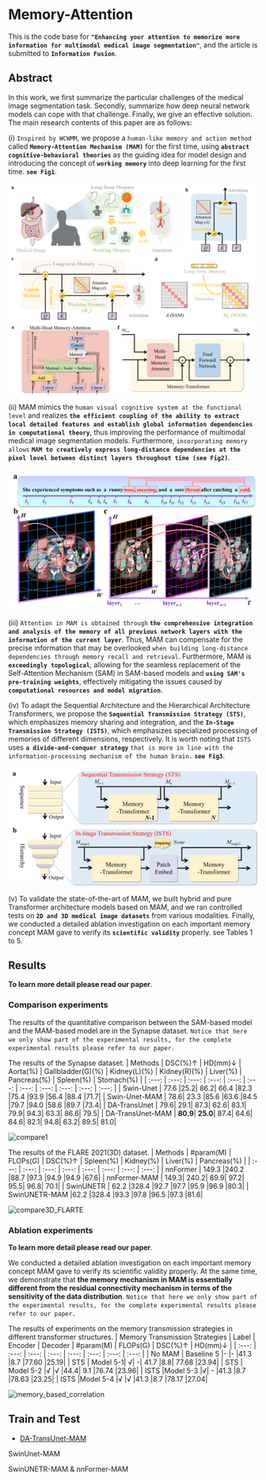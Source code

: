 # Memory-Attention
This is the code base for **`"Enhancing your attention to memorize more information for multimodal medical image segmentation"`**, and the article is submitted to **`Information Fusion`**.

## Abstract
In this work, we first summarize the particular challenges of the medical image segmentation task. Secondly, summarize how deep neural network models can cope with that challenge. Finally, we give an effective solution.
The main research contents of this paper are as follows:

(i) `Inspired by WCWMM`, we propose a `human-like memory and action method` called **`Memory-Attention Mechanism (MAM)`** for the first time, using **`abstract cognitive-behavioral theories`** as the guiding idea for model design and introducing the concept of **`working memory`** into deep learning for the first time. **`see Fig1`**. 

![MAM model](pic/model.png)

(ii) MAM mimics the `human visual cognitive system at the functional level` and realizes **`the efficient coupling of the ability to extract local detailed features and establish global information dependencies in computational theory`**, thus improving the performance of multimodal medical image segmentation models. Furthermore, `incorporating memory allows` **`MAM to creatively express long-distance dependencies at the pixel level between distinct layers throughout time (see Fig2)`**.

![dependency](pic/dependency.png)

(iii) `Attention in MAM is obtained through` **`the comprehensive integration and analysis of the memory of all previous network layers with the information of the current layer`**. Thus, MAM can compensate for the precise information that may be overlooked `when building long-distance dependencies through memory recall and retrieval`. Furthermore, MAM is **`exceedingly topological`**, allowing for the seamless replacement of the Self-Attention Mechanism (SAM) in SAM-based models and **`using SAM's pre-training weights`**, effectively mitigating the issues caused by **`computational resources and model migration`**.

(iv) To adapt the Sequential Architecture and the Hierarchical Architecture Transformers, we propose the **`Sequential Transmission Strategy (STS)`**, which emphasizes memory sharing and integration, and the **`In-Stage Transmission Strategy (ISTS)`**, which emphasizes specialized processing of memories of different dimensions, respectively. It is worth noting that `ISTS` uses **`a divide-and-conquer strategy`** `that is more in line with the information-processing mechanism of the human brain.` **`see Fig3`**.

![STSandISTS](pic/STSandISTS.png)

(v) To validate the state-of-the-art of MAM, we built hybrid and pure Transformer architecture models based on MAM, and we ran controlled tests on **`2D and 3D medical image datasets`** from various modalities. Finally, we conducted a detailed ablation investigation on each important memory concept MAM gave to verify its **`scientific validity`** properly. see Tables 1 to 5.

## Results
**To learn more detail please read our paper**.
### Comparison experiments
The results of the quantitative comparison between the SAM-based model and the MAM-based model are in the Synapse dataset. `Notice that here we only show part of the experimental results, for the complete experimental results please refer to our paper.`

The results of the Synapse dataset.
| Methods  | DSC(%)↑ | HD(mm)↓ | Aorta(%) | Gallbladder(G)(%) |  Kidney(L)(%) | Kidney(R)(%) | Liver(%) | Pancreas(%) | Spleen(%) | Stomach(%) |
| :---: | :---: | :---: | :---: | :---: | :---: | :---: |  :---: | :---: | :---: | :---: |
| Swin-Unet | 77.6	|25.2|	86.2|	66.4	|82.3	|75.4	|93.9	|56.4	|88.4	|71.7|
| Swin-Unet-MAM | 78.6|	23.3	|85.6	|63.6	|84.5	|79.7	|94.0	|58.6	|89.7	|73.4|
| DA-TransUnet | 79.6|	29.1|	87.3|	62.6|	83.1|	79.9|	94.3|	63.3|	86.6|	79.5|
| DA-TransUnet-MAM | **80.9**|	**25.0**|	87.4|	64.6|	84.6|	82.1|	94.8|	63.2|	89.5|	81.0|



![compare1](pic/compare1.png)

The results of the FLARE 2021(3D) dataset.
| Methods  | #param(M) | FLOPs(G) | DSC(%)↑ | Spleen(%) |  Kidney(%) | Liver(%) | Pancreas(%) | 
| :---: | :---: | :---: | :---: | :---: | :---: | :---: |  :---: |
| nnFormer | 149.3	|240.2	|88.7	|97.3	|94.9	|94.9	|67.6|
| nnFormer-MAM | 149.3|	240.2|	89.9|	97.2|	95.5|	96.8|	70.1|
| SwinUNETR | 62.2	|328.4	|92.7	|97.7	|95.9	|96.9	|80.3|
| SwinUNETR-MAM |62.2	|328.4	|93.3	|97.8	|96.5	|97.3	|81.6|


![compare3D_FLARTE](pic/compare3D_FLARTE.png)

### Ablation experiments

**To learn more detail please read our paper**.

 We conducted a detailed ablation investigation on each important memory concept MAM gave to verify its scientific validity properly. At the same time, we demonstrate that **the memory mechanism in MAM is essentially different from the residual connectivity mechanism in terms of the sensitivity of the data distribution**. `Notice that here we only show part of the experimental results, for the complete experimental results please refer to our paper.`

The results of experiments on the memory transmission strategies in different transformer structures.
  | Memory Transmission Strategies  | Label | Encoder | Decoder | #param(M) |  FLOPs(G) | DSC(%)↑ | HD(mm)↓ | 
| :---: | :---: | :---: | :---: | :---: | :---: | :---: |  :---: |
| No MAM | Baseline 5	|-	|-	|41.3	|8.7	|77.60	|25.19|
| STS | Model 5-1|	√|	-|	41.7	|8.8|	77.68	|23.94|
| STS | Model 5-2	|√	|√	|44.4|	9.1	|76.74	|23.96|
| ISTS |Model 5-3	|√|	-	|41.3	|8.7	|78.63	|23.25|
| ISTS |Model 5-4	|√	|√	|41.3	|8.7	|78.17	|27.04|


 ![memory_based_correlation](pic/memory_based_correlation.png)


## Train and Test
* [DA-TransUnet-MAM ](DATransUnet-MAM/)

SwinUnet-MAM

SwinUNETR-MAM & nnFormer-MAM 

